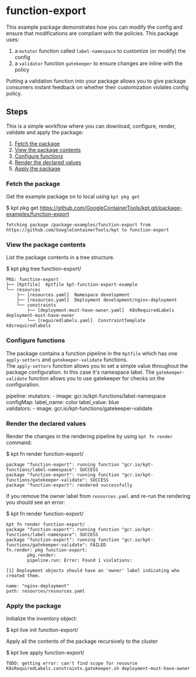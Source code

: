 # function-export

This example package demonstrates how you can modify the config and ensure 
that modifications are compliant with the policies. This package uses:

1. a `mutator` function called `label-namespace` to customize (or modify) the config
2. a `validator` function `gatekeeper` to ensure changes are inline with the policy 

Putting a validation function into your package allows you to give package
consumers instant feedback on whether their customization violates config
policy.

## Steps

This is a simple workflow where you can download, configure, render,
validate and apply the package:

1. [Fetch the package](#fetch-the-package)
2. [View the package contents](#view-the-package-contents)
3. [Configure functions](#configure-functions)
4. [Render the declared values](#render-the-declared-values)
5. [Apply the package](#apply-the-package)

### Fetch the package

Get the example package on to local using `kpt pkg get`

  $ kpt pkg get https://github.com/GoogleContainerTools/kpt.git/package-examples/function-export

    fetching package /package-examples/function-export from https://github.com/GoogleContainerTools/kpt to function-export

### View the package contents

List the package contents in a tree structure.

  $ kpt pkg tree function-export/

    PKG: function-export
    ├── [Kptfile]  Kptfile kpt-function-export-example
    └── resources
        ├── [resources.yaml]  Namespace development
        ├── [resources.yaml]  Deployment development/nginx-deployment
        └── constraints
            ├── [deployment-must-have-owner.yaml]  K8sRequiredLabels deployment-must-have-owner
            └── [requiredlabels.yaml]  ConstraintTemplate k8srequiredlabels

### Configure functions

The package contains a function pipeline in the `Kptfile` which has
one `apply-setters` and `gatekeeper-validate` functions.  
The `apply-setters` function allows you to set a simple value throughout the 
package configuration.  In this case it's namespace label.  The
`gatekeeper-validate` function allows you to use gatekeeper for checks on
the configuration.

  pipeline:
    mutators:
      - image: gcr.io/kpt-functions/label-namespace
        configMap:
          label_name: color
          label_value: blue      
    validators:
      - image: gcr.io/kpt-functions/gatekeeper-validate



### Render the declared values

Render the changes in the rendering pipeline by using `kpt fn render` command:

  $ kpt fn render function-export/

    package "function-export": running function "gcr.io/kpt-functions/label-namespace": SUCCESS
    package "function-export": running function "gcr.io/kpt-functions/gatekeeper-validate": SUCCESS
    package "function-export": rendered successfully


If you remove the owner label from `resources.yaml` and re-run the rendering
you should see an error:


  $ kpt fn render function-export/

    kpt fn render function-export/ 
    package "function-export": running function "gcr.io/kpt-functions/label-namespace": SUCCESS
    package "function-export": running function "gcr.io/kpt-functions/gatekeeper-validate": FAILED
    fn.render: pkg function-export:
            pkg.render:
            pipeline.run: Error: Found 1 violations:

    [1] Deployment objects should have an 'owner' label indicating who created them.

    name: "nginx-deployment"
    path: resources/resources.yaml


### Apply the package

Initialize the inventory object:

  $ kpt live init function-export/

Apply all the contents of the package recursively to the cluster

  $ kpt live apply function-export/

    TODO: getting error: can't find scope for resource K8sRequiredLabels.constraints.gatekeeper.sh deployment-must-have-owner
